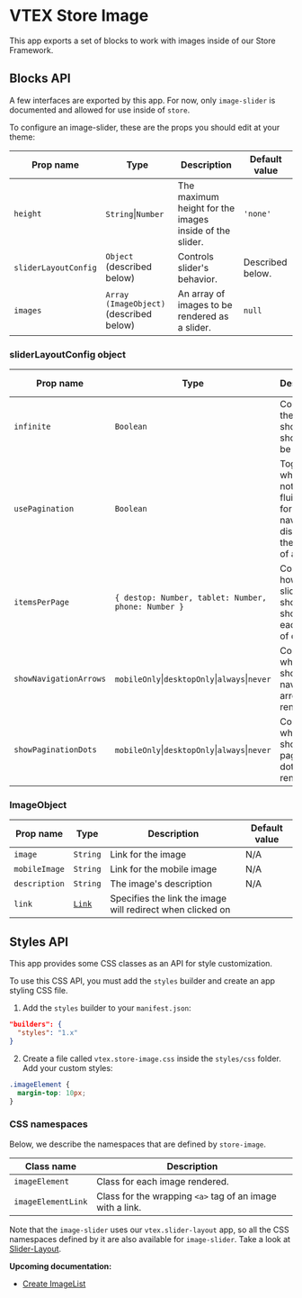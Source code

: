 # VTEX Store Image

This app exports a set of blocks to work with images inside of our Store Framework.

## Blocks API

A few interfaces are exported by this app. For now, only `image-slider` is documented and allowed for use inside of `store`.

To configure an image-slider, these are the props you should edit at your theme:

| Prop name            | Type                                    | Description                                             | Default value    |
| -------------------- | --------------------------------------- | ------------------------------------------------------- | ---------------- |
| `height`             | `String`&#124;`Number`                  | The maximum height for the images inside of the slider. | `'none'`         |
| `sliderLayoutConfig` | `Object` (described below)              | Controls slider's behavior.                             | Described below. |
| `images`             | `Array (ImageObject)` (described below) | An array of images to be rendered as a slider.          | `null`           |

### sliderLayoutConfig object

| Prop name              | Type                                                       | Description                                                                                    | Default value                        |
| ---------------------- | ---------------------------------------------------------- | ---------------------------------------------------------------------------------------------- | ------------------------------------ |
| `infinite`             | `Boolean`                                                  | Controls if the slider should or should not be infinite.                                       | `true`                               |
| `usePagination`        | `Boolean`                                                  | Toggles whether or not to use a fluid scroll for navigation, disabling the notion of a "page". | `true`                               |
| `itemsPerPage`         | `{ destop: Number, tablet: Number, phone: Number }`        | Controls how many slides should be shown on each type of device.                               | `{ destop: 1, tablet: 1, phone: 1 }` |
| `showNavigationArrows` | `mobileOnly`&#124;`desktopOnly`&#124;`always`&#124;`never` | Controls when should navigation arrows be rendered.                                            | `'always'`                           |
| `showPaginationDots`   | `mobileOnly`&#124;`desktopOnly`&#124;`always`&#124;`never` | Controls when should pagination dots be rendered.                                              | `'always'`                           |

### ImageObject

| Prop name     | Type                                                                                                                                | Description                                                | Default value |
| ------------- | ----------------------------------------------------------------------------------------------------------------------------------- | ---------------------------------------------------------- | ------------- |
| `image`       | `String`                                                                                                                            | Link for the image                                         | N/A           |
| `mobileImage` | `String`                                                                                                                            | Link for the mobile image                                  | N/A           |
| `description` | `String`                                                                                                                            | The image's description                                    | N/A           |
| `link`        | [`Link`](https://github.com/vtex-apps/native-types/blob/f63aeeb8f6e62f4a9aaec052a8be34973be7389b/pages/contentSchemas.json#L52-L74) | Specifies the link the image will redirect when clicked on |

## Styles API

This app provides some CSS classes as an API for style customization.

To use this CSS API, you must add the `styles` builder and create an app styling CSS file.

1. Add the `styles` builder to your `manifest.json`:

```json
"builders": {
  "styles": "1.x"
}
```

2. Create a file called `vtex.store-image.css` inside the `styles/css` folder. Add your custom styles:

```css
.imageElement {
  margin-top: 10px;
}
```

### CSS namespaces

Below, we describe the namespaces that are defined by `store-image`.

| Class name         | Description                                               |
| ------------------ | --------------------------------------------------------- |
| `imageElement`     | Class for each image rendered.                            |
| `imageElementLink` | Class for the wrapping `<a>` tag of an image with a link. |

Note that the `image-slider` uses our `vtex.slider-layout` app, so all the CSS namespaces defined by it are also available for `image-slider`. Take a look at [Slider-Layout](https://vtex.io/docs/app/vtex.slider-layout).


**Upcoming documentation:**

 - [Create ImageList](https://github.com/vtex-apps/store-image/pull/5)
